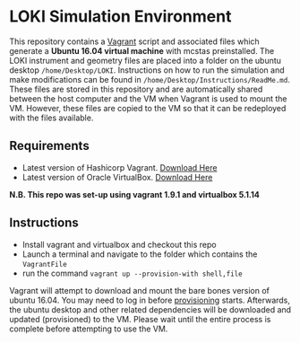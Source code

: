 # LOKI Simulation Environment
This repository contains a [Vagrant](https://www.vagrantup.com) script and associated files which generate a **Ubuntu 16.04 virtual machine** with mcstas preinstalled. The LOKI instrument and geometry files are placed into a folder on the ubuntu desktop `/home/Desktop/LOKI`. Instructions on how to run the simulation and make modifications can be found in `/home/Desktop/Instructions/ReadMe.md`. These files are stored in this repository and are automatically shared between the host computer and the VM when Vagrant is used to mount the VM. However, these files are copied to the VM so that it can be redeployed with the files available.

## Requirements
- Latest version of Hashicorp Vagrant. [Download Here](https://www.vagrantup.com/downloads.html)
- Latest version of Oracle VirtualBox. [Download Here](https://www.virtualbox.org/wiki/Downloads)

**N.B. This repo was set-up using vagrant 1.9.1 and virtualbox 5.1.14**

## Instructions
- Install vagrant and virtualbox and checkout this repo
- Launch a terminal and navigate to the folder which contains the `VagrantFile`
- run the command `vagrant up --provision-with shell,file`

Vagrant will attempt to download and mount the bare bones version of ubuntu 16.04. You may need to log in before [provisioning](https://www.vagrantup.com/docs/cli/provision.html) starts. Afterwards, the ubuntu desktop and other related dependencies will be downloaded and updated (provisioned) to the VM. Please wait until the entire process is complete before attempting to use the VM.
